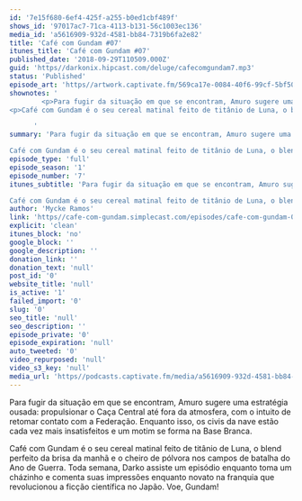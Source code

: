 ```yaml
---
id: '7e15f680-6ef4-425f-a255-b0ed1cbf489f'
shows_id: '97017ac7-71ca-4113-b131-56c1003ec136'
media_id: 'a5616909-932d-4581-bb84-7319b6fa2e82'
title: 'Café com Gundam #07'
itunes_title: 'Café com Gundam #07'
published_date: '2018-09-29T110509.000Z'
guid: 'https//darkonix.hipcast.com/deluge/cafecomgundam7.mp3'
status: 'Published'
episode_art: 'https//artwork.captivate.fm/569ca17e-0084-40f6-99cf-5bf50ae5d69b/1005-itunes-1582369201.jpg'
shownotes: '
        <p>Para fugir da situação em que se encontram, Amuro sugere uma estratégia ousada propulsionar o Caça Central até fora da atmosfera, com o intuito de retomar contato com a Federação. Enquanto isso, os civis da nave estão cada vez mais insatisfeitos e um motim se forma na Base Branca.</p>
<p>Café com Gundam é o seu cereal matinal feito de titânio de Luna, o blend perfeito da brisa da manhã e o cheiro de pólvora nos campos de batalha do Ano de Guerra. Toda semana, Darko assiste um episódio enquanto toma um cházinho e comenta suas impressões enquanto novato na franquia que revolucionou a ficção científica no Japão. Voe, Gundam!</p>

      '
summary: 'Para fugir da situação em que se encontram, Amuro sugere uma estratégia ousada propulsionar o Caça Central até fora da atmosfera, com o intuito de retomar contato com a Federação. Enquanto isso, os civis da nave estão cada vez mais insatisfeitos e um motim se forma na Base Branca.

Café com Gundam é o seu cereal matinal feito de titânio de Luna, o blend perfeito da brisa da manhã e o cheiro de pólvora nos campos de batalha do Ano de Guerra. Toda semana, Darko assiste um episódio enquanto toma um cházinho e comenta suas impressões enquanto novato na franquia que revolucionou a ficção científica no Japão. Voe, Gundam!'
episode_type: 'full'
episode_season: '1'
episode_number: '7'
itunes_subtitle: 'Para fugir da situação em que se encontram, Amuro sugere uma estratégia ousada propulsionar o Caça Central até fora da atmosfera, com o intuito de retomar contato com a Federação. Enquanto isso, os civis da nave estão cada vez mais insatisfeitos e um motim se forma na Base Branca.

Café com Gundam é o seu cereal matinal feito de titânio de Luna, o blend perfeito da brisa da manhã e o cheiro de pólvora nos campos de batalha do Ano de Guerra. Toda semana, Darko assiste um episódio enquanto toma um cházinho e comenta suas impressões enquanto novato na franquia que revolucionou a ficção científica no Japão. Voe, Gundam!'
author: 'Mycke Ramos'
link: 'https//cafe-com-gundam.simplecast.com/episodes/cafe-com-gundam-07-73yblwJg'
explicit: 'clean'
itunes_block: 'no'
google_block: ''
google_description: ''
donation_link: ''
donation_text: 'null'
post_id: '0'
website_title: 'null'
is_active: '1'
failed_import: '0'
slug: '0'
seo_title: 'null'
seo_description: ''
episode_private: '0'
episode_expiration: 'null'
auto_tweeted: '0'
video_repurposed: 'null'
video_s3_key: 'null'
media_url: 'https//podcasts.captivate.fm/media/a5616909-932d-4581-bb84-7319b6fa2e82/cafecomgundam7_tc.mp3'
---
```

Para fugir da situação em que se encontram, Amuro sugere uma estratégia ousada: propulsionar o Caça Central até fora da atmosfera, com o intuito de retomar contato com a Federação. Enquanto isso, os civis da nave estão cada vez mais insatisfeitos e um motim se forma na Base Branca.

Café com Gundam é o seu cereal matinal feito de titânio de Luna, o blend perfeito da brisa da manhã e o cheiro de pólvora nos campos de batalha do Ano de Guerra. Toda semana, Darko assiste um episódio enquanto toma um cházinho e comenta suas impressões enquanto novato na franquia que revolucionou a ficção científica no Japão. Voe, Gundam!